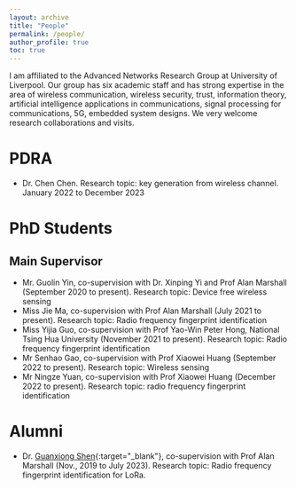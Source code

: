 ```yaml
---
layout: archive
title: "People"
permalink: /people/
author_profile: true
toc: true
---
```


I am affiliated to the Advanced Networks Research Group at University of Liverpool. Our group has six academic staff and has strong expertise in the area of wireless communication, wireless security, trust, information theory, artificial intelligence applications in communications, signal processing for communications, 5G, embedded system designs. We very welcome research collaborations and visits.

# PDRA
* Dr. Chen Chen. Research topic: key generation from wireless channel. January 2022 to December 2023

# PhD Students
## Main Supervisor
* Mr. Guolin Yin, co-supervision with Dr. Xinping Yi and Prof Alan Marshall (September 2020 to present). Research topic: Device free wireless sensing
* Miss Jie Ma, co-supervision with Prof Alan Marshall (July 2021 to present). Research topic: Radio frequency fingerprint identification
* Miss Yijia Guo, co-supervision with Prof Yao-Win Peter Hong, National Tsing Hua University (November 2021 to present). Research topic: Radio frequency fingerprint identification
* Mr Senhao Gao, co-supervision with Prof Xiaowei Huang (September 2022 to present). Research topic: Wireless sensing
* Mr Ningze Yuan, co-supervision with Prof Xiaowei Huang (December 2022 to present). Research topic: radio frequency fingerprint identification


# Alumni
* Dr. [Guanxiong Shen](https://gxhen.github.io/){:target="_blank"}, co-supervision with Prof Alan Marshall (Nov., 2019 to July 2023). Research topic: Radio frequency fingerprint identification for LoRa.

